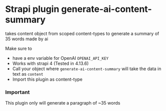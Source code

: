 # Strapi plugin generate-ai-content-summary

takes content object from scoped content-types to generate a summary of 35 words made by ai

Make sure to

- have a env variable for OpenAI `OPENAI_API_KEY`
- Works with strapi 4 (Tested in 4.13.6)
- Call your object where `generate-ai-content-summary` will take the data in text as `content`
- Import this plugin as content-type

### Important
This plugin only will generate a paragraph of ~35 words




